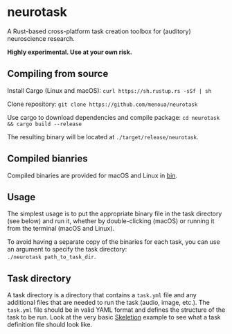 # neurotask

A Rust-based cross-platform task creation toolbox for (auditory) neuroscience research.

**Highly experimental. Use at your own risk.**

## Compiling from source

Install Cargo (Linux and macOS): `curl https://sh.rustup.rs -sSf | sh`

Clone repository: `git clone https://github.com/menoua/neurotask`

Use cargo to download dependencies and compile package: `cd neurotask && cargo build --release`

The resulting binary will be located at `./target/release/neurotask`.

## Compiled bianries

Compiled binaries are provided for macOS and Linux in [bin](https://github.com/menoua/neurotask/tree/main/bin).

## Usage

The simplest usage is to put the appropriate binary file in the task directory (see below) and run it, whether by double-clicking (macOS) or running it from the terminal (macOS and Linux).

To avoid having a separate copy of the binaries for each task, you can use an argument to specify the task directory:<br/>
`./neurotask path_to_task_dir`.

## Task directory

A task directory is a directory that contains a `task.yml` file and any additional files that are needed to run the task (audio, image, etc.). The `task.yml` file should be in valid YAML format and defines the structure of the task to be run. Look at the very basic [Skeletion](https://github.com/menoua/neurotask/tree/main/examples/Skeleton) example to see what a task definition file should look like.
